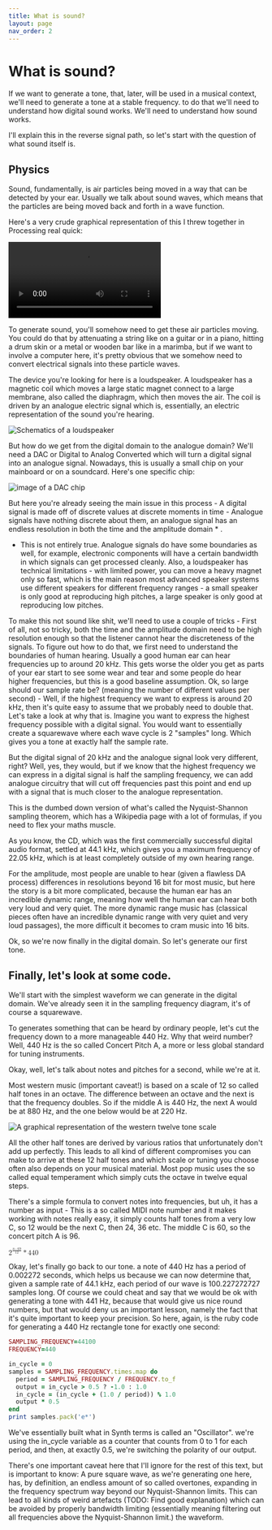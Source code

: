 ```yaml
---
title: What is sound?
layout: page
nav_order: 2
---
```

# What is sound?

If we want to generate a tone, that, later, will be used in a musical context, we'll need to generate a tone at a stable frequency. to do that we'll need to understand how digital sound works. We'll need to understand how sound works.

I'll explain this in the reverse signal path, so let's start with the question of what sound itself is.

## Physics

Sound, fundamentally, is air particles being moved in a way that can be detected by your ear. Usually we talk about sound waves, which means that the particles are being moved back and forth in a wave function.

Here's a very crude graphical representation of this I threw together in Processing real quick:

<video controls>
  <source src="images/air-movie.av1.mp4" type="video/mp4">
  <source src="images/air-movie.mp4" type="video/mp4">
</video>

To generate sound, you'll somehow need to get these air particles moving. You could do that by attenuating a string like on a guitar or in a piano, hitting a drum skin or a metal or wooden bar like in a marimba, but if we want to involve a computer here, it's pretty obvious that we somehow need to convert electrical signals into these particle waves.

The device you're looking for here is a loudspeaker. A loudspeaker has a magnetic coil which moves a large static magnet connect to a large membrane, also called the diaphragm, which then moves the air. The coil is driven by an analogue electric signal which is, essentially, an electric representation of the sound you're hearing.

![Schematics of a loudspeaker](images/loudspeaker.svg)

But how do we get from the digital domain to the analogue domain? We'll need a DAC or Digital to Analog Converted which will turn a digital signal into an analogue signal. Nowadays, this is usually a small chip on your mainboard or on a soundcard. Here's one specific chip:

![image of a DAC chip](images/dac.jpg)

But here you're already seeing the main issue in this process - A digital signal is made off of discrete values at discrete moments in time - Analogue signals have nothing discrete about them, an analogue signal has an endless resolution in both the time and the amplitude domain * .

* This is not entirely true. Analogue signals do have some boundaries as well, for example, electronic components will have a certain bandwidth in which signals can get processed cleanly. Also, a loudspeaker has technical limitations - with limited power, you can move a heavy magnet only so fast, which is the main reason most advanced speaker systems use different speakers for different frequency ranges - a small speaker is only good at reproducing high pitches, a large speaker is only good at reproducing low pitches.

To make this not sound like shit, we'll need to use a couple of tricks - First of all, not so tricky, both the time and the amplitude domain need to be high resolution enough so that the listener cannot hear the discreteness of the signals. To figure out how to do that, we first need to understand the boundaries of human hearing. Usually a good human ear can hear frequencies up to around 20 kHz. This gets worse the older you get as parts of your ear start to see some wear and tear and some people do hear higher frequencies, but this is a good baseline assumption. Ok, so large should our sample rate be? (meaning the number of different values per second) - Well, if the highest frequency we want to express is around 20 kHz, then it's quite easy to assume that we probably need to double that. Let's take a look at why that is. Imagine you want to express the highest frequency possible with a digital signal. You would want to essentially create a squarewave where each wave cycle is 2 "samples" long. Which gives you a tone at exactly half the sample rate.

But the digital signal of 20 kHz and the analogue signal look very different, right? Well, yes, they would, but if we know that the highest frequency we can express in a digital signal is half the sampling frequency, we can add analogue circuitry that will cut off frequencies past this point and end up with a signal that is much closer to the analogue representation.

This is the dumbed down version of what's called the Nyquist-Shannon sampling theorem, which has a Wikipedia page with a lot of formulas, if you need to flex your maths muscle.

As you know, the CD, which was the first commercially successful digital audio format, settled at 44.1 kHz, which gives you a maximum frequency of 22.05 kHz, which is at least completely outside of my own hearing range.

For the amplitude, most people are unable to hear (given a flawless DA process) differences in resolutions beyond 16 bit for most music, but here the story is a bit more complicated, because the human ear has an incredible dynamic range, meaning how well the human ear can hear both very loud and very quiet. The more dynamic range music has (classical pieces often have an incredible dynamic range with very quiet and very loud passages), the more difficult it becomes to cram music into 16 bits.

Ok, so we're now finally in the digital domain. So let's generate our first tone.

## Finally, let's look at some code.

We'll start with the simplest waveform we can generate in the digital domain. We've already seen it in the sampling frequency diagram, it's of course a squarewave.

To generates something that can be heard by ordinary people, let's cut the frequency down to a more manageable 440 Hz. Why that weird number? Well, 440 Hz is the so called Concert Pitch A, a more or less global standard for tuning instruments.

Okay, well, let's talk about notes and pitches for a second, while we're at it.

Most western music (important caveat!) is based on a scale of 12 so called half tones in an octave. The difference between an octave and the next is that the frequency doubles. So if the middle A is 440 Hz, the next A would be at 880 Hz, and the one below would be at 220 Hz.

![A graphical representation of the western twelve tone scale](images/notes.png)

All the other half tones are derived by various ratios that unfortunately don't add up perfectly. This leads to all kind of different compromises you can make to arrive at these 12 half tones and which scale or tuning you choose often also depends on your musical material. Most pop music uses the so called equal temperament which simply cuts the octave in twelve equal steps.

There's a simple formula to convert notes into frequencies, but uh, it has a number as input - This is a so called MIDI note number and it makes working with notes really easy, it simply counts half tones from a very low C, so 12 would be the next C, then 24, 36 etc. The middle C is 60, so the concert pitch A is 96.

<math>
  <mrow>
    <msup><mn>2</mn><mfrac><mrow><mi>n</mi><mo>-</mo><mn>69</mn></mrow><mn>12</mn></mfrac></msup><mo>*</mo><mn>440</mn><mu>Hz</mu>
  </mrow>
</math>

Okay, let's finally go back to our tone. a note of 440 Hz has a period of 0.002272 seconds, which helps us because we can now determine that, given a sample rate of 44.1 kHz, each period of our wave is 100.227272727 samples long. Of course we could cheat and say that we would be ok with generating a tone with 441 Hz, because that would give us nice round numbers, but that would deny us an important lesson, namely the fact that it's quite important to keep your precision. So here, again, is the ruby code for generating a 440 Hz rectangle tone for exactly one second:

```ruby
SAMPLING_FREQUENCY=44100
FREQUENCY=440

in_cycle = 0
samples = SAMPLING_FREQUENCY.times.map do
  period = SAMPLING_FREQUENCY / FREQUENCY.to_f
  output = in_cycle > 0.5 ? -1.0 : 1.0
  in_cycle = (in_cycle + (1.0 / period)) % 1.0
  output * 0.5
end
print samples.pack('e*')
```

We've essentially built what in Synth terms is called an "Oscillator". we're using the in_cycle variable as a counter that counts from 0 to 1 for each period, and then, at exactly 0.5, we're switching the polarity of our output.

<audio src="samples/square.wav" data-player="scope"></audio>

There's one important caveat here that I'll ignore for the rest of this text, but is important to know: A pure square wave, as we're generating one here, has, by definition, an endless amount of so called overtones, expanding in the frequency spectrum way beyond our Nyquist-Shannon limits. This can lead to all kinds of weird artefacts (TODO: Find good explanation) which can be avoided by properly bandwidth limiting (essentially meaning filtering out all frequencies above the Nyquist-Shannon limit.) the waveform.









